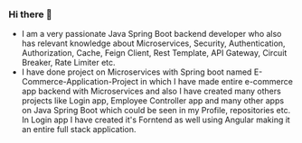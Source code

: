 ### Hi there 👋

<!--
**Rahul-Dwivedi-07/Rahul-Dwivedi-07** is a ✨ _special_ ✨ repository because its `README.md` (this file) appears on your GitHub profile.

Here are some ideas to get you started:

- 🔭 I’m currently working on ...
- 🌱 I’m currently learning ...
- 👯 I’m looking to collaborate on ...
- 🤔 I’m looking for help with ...
- 💬 Ask me about ...
- 📫 How to reach me: ...
- 😄 Pronouns: ...
- ⚡ Fun fact: ...
-->

- I am a very passionate Java Spring Boot backend developer who also has relevant knowledge about Microservices, Security, Authentication, Authorization, Cache, Feign Client, Rest Template, API Gateway, Circuit Breaker, Rate Limiter etc.
- I have done project on Microservices with Spring boot named E-Commerce-Application-Project in which I have made entire e-commerce app backend with Microservices and also I have created many others projects like Login app, Employee Controller app and many other apps on Java Spring Boot which could be seen in my Profile, repositories etc. In Login app I have created it's Forntend as well using Angular making it an entire full stack application.
